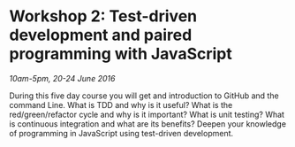 # Workshop 2: Test-driven development and paired programming with JavaScript

*10am-5pm, 20-24 June 2016*
 
During this five day course you will get and introduction to GitHub and the command Line. What is TDD and why is it useful? What is the red/green/refactor cycle and why is it important? What is unit testing? What is continuous integration and what are its benefits? Deepen your knowledge of programming in JavaScript using test-driven development.

